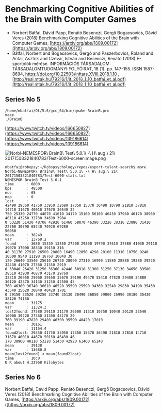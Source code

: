 # Benchmarking Cognitive Abilities of the Brain with Computer Games

* Norbert Bátfai, Dávid Papp, Renátó Besenczi, Gergő Bogacsovics, Dávid Veres (2018)
Benchmarking Cognitive Abilities of the Brain with Computer Games, 
[https://arxiv.org/abs/1809.00172]([https://arxiv.org/abs/1809.00172)
* Bátfai, Norbert and Bogacsovics, Gergő and Paszerbovics, Roland and Antal, 
 Asztrik and Czevár, István and Besenczi, Renátó (2018) E-sportolók mérése. 
INFORMÁCIÓS TÁRSADALOM: TÁRSADALOMTUDOMÁNYI FOLYÓIRAT, 
18 (1). pp. 147-155. ISSN 1587-8694, 
https://doi.org/10.22503/inftars.XVIII.2018.1.10 , [http://real.mtak.hu/79216/1/it_2018_1_10_batfai_et_al.pdf](http://real.mtak.hu/79216/1/it_2018_1_10_batfai_et_al.pdf)

## Series No 5

```
/home/nbatfai/Qt/5.6/gcc_64/bin/qmake BrainB.pro
make
./BrainB
```


[https://www.twitch.tv/videos/166650827](https://www.twitch.tv/videos/166650827)
[https://www.twitch.tv/videos/139186614](https://www.twitch.tv/videos/139186614)


![Norbi-NEMESPOR\ BrainB\ Test\ 5.0.1\ -\ H\ aug.\ 21\ 20171503321840783/Test-6000-screenimage.png](https://user-images.githubusercontent.com/3148120/29521953-e9877e28-8687-11e7-8c8a-9dc48744b65a.png)


```
nbatfai@robopsy:~/Robopsychology/repos/esport-talent-search$ more Norbi-NEMESPOR\ BrainB\ Test\ 5.0.1\ -\ H\ aug.\ 21\ 20171503321840783/Test-6000-stats.txt 
NEMESPOR BrainB Test 5.0.1
time      : 6000
bps       : 48500
noc       : 65
nop       : 0
lost      : 
42490 29350 41750 33950 32690 17350 15370 36490 10790 21810 37810 14710 31670 40010 37670 36540 32
750 25330 24770 44670 41610 34170 15160 50160 46430 37960 46170 38960 40110 43250 32730 34690 3984
0 53220 51430 48700 42920 61460 58070 46390 33220 38310 23080 31410 22760 30790 65240 70920 69280 
56050 
mean      : 38249
var       : 13760.2
found     : 3680 15330 13850 27200 29300 19790 37610 37580 41030 29110 39070 37090 38330 39150 316
40 31170 27910 26500 28800 16490 12050 4290 20100 11310 10750 9240 10500 9540 11190 18760 10040 30
120 26640 33540 25610 26720 28090 27310 16900 11580 28880 19380 39220 32430 41070 27360 21350 2919
0 33040 26420 31250 36360 42440 50910 31300 31250 37130 34650 33580 38510 43930 46870 43170 29760 
32310 26950 25060 39560 35670 39190 49470 55410 47820 29400 34880 30120 42370 34130 31250 42500 45
760 46300 36740 36610 46520 35590 25590 34360 32540 29830 34190 35430 43540 25620 30040 40420 1701
0 29150 33520 39250 33740 35130 30490 36850 39800 26990 30180 35430 38120 74150 
mean      : 31175
var       : 11324.3
lost2found: 37580 29110 31170 26500 11310 10750 10040 30120 33540 16900 39220 27360 31300 43170 29
760 39190 47820 29400 46300 35590 40420 17010 
mean      : 30161
var       : 11164.4
found2lost: 29350 41750 33950 17350 15370 36490 21810 37810 14710 31670 40010 44670 50160 46430 46
170 38960 40110 53220 51430 42920 61460 65240 
mean      : 39138
var       : 13680.8
mean(lost2found) < mean(found2lost)
time      : 10:0
U R about 4.22968 Kilobytes

```

## Series No 6

Norbert Bátfai, Dávid Papp, Renátó Besenczi, Gergő Bogacsovics, Dávid Veres (2018)
Benchmarking Cognitive Abilities of the Brain with Computer Games, 
[https://arxiv.org/abs/1809.00172]([https://arxiv.org/abs/1809.00172)

